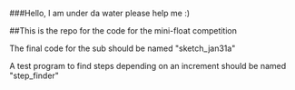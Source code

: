 ###Hello, I am under da water please help me :)

##This is the repo for the code for the mini-float competition

The final code for the sub should be named "sketch_jan31a"

A test program to find steps depending on an increment should be named "step_finder"